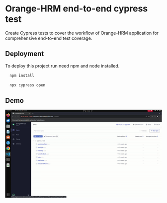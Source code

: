 
# Orange-HRM end-to-end cypress test

Create Cypress tests to cover the workflow of Orange-HRM application for comprehensive end-to-end test coverage.

## Deployment

To deploy this project run need npm and node installed.

```bash
  npm install
```
```bash
  npx cypress open
```

## Demo

![](https://github.com/TashiP1/OrangeHRM-e2e/blob/main/e2e-demo.gif)

